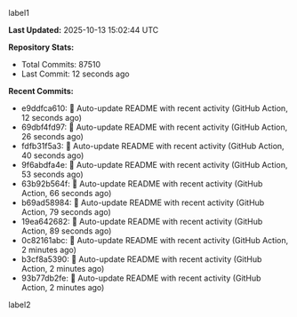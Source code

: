 
label1 
<!-- ACTIVITY_START -->
**Last Updated:** 2025-10-13 15:02:44 UTC

**Repository Stats:**
- Total Commits: 87510
- Last Commit: 12 seconds ago

**Recent Commits:**
- e9ddfca610: 🤖 Auto-update README with recent activity (GitHub Action, 12 seconds ago)
- 69dbf4fd97: 🤖 Auto-update README with recent activity (GitHub Action, 26 seconds ago)
- fdfb31f5a3: 🤖 Auto-update README with recent activity (GitHub Action, 40 seconds ago)
- 9f6abdfa4e: 🤖 Auto-update README with recent activity (GitHub Action, 53 seconds ago)
- 63b92b564f: 🤖 Auto-update README with recent activity (GitHub Action, 66 seconds ago)
- b69ad58984: 🤖 Auto-update README with recent activity (GitHub Action, 79 seconds ago)
- 19ea642682: 🤖 Auto-update README with recent activity (GitHub Action, 89 seconds ago)
- 0c82161abc: 🤖 Auto-update README with recent activity (GitHub Action, 2 minutes ago)
- b3cf8a5390: 🤖 Auto-update README with recent activity (GitHub Action, 2 minutes ago)
- 93b77db2fe: 🤖 Auto-update README with recent activity (GitHub Action, 2 minutes ago)
<!-- ACTIVITY_END -->

label2
